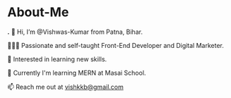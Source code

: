 # About-Me

**.** 👋 Hi, I’m @Vishwas-Kumar from Patna, Bihar.

👨🏻‍💻 Passionate and self-taught Front-End Developer and Digital Marketer.

👀 Interested in learning new skills.

🌱 Currently I'm learning MERN at Masai School.

📫 Reach me out at vishkkb@gmail.com
